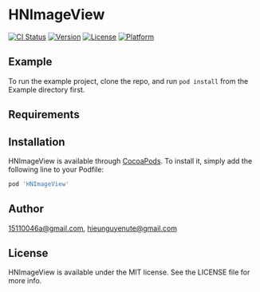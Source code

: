 # HNImageView

[![CI Status](https://img.shields.io/travis/15110046a@gmail.com/HNImageView.svg?style=flat)](https://travis-ci.org/15110046a@gmail.com/HNImageView)
[![Version](https://img.shields.io/cocoapods/v/HNImageView.svg?style=flat)](https://cocoapods.org/pods/HNImageView)
[![License](https://img.shields.io/cocoapods/l/HNImageView.svg?style=flat)](https://cocoapods.org/pods/HNImageView)
[![Platform](https://img.shields.io/cocoapods/p/HNImageView.svg?style=flat)](https://cocoapods.org/pods/HNImageView)

## Example

To run the example project, clone the repo, and run `pod install` from the Example directory first.

## Requirements

## Installation

HNImageView is available through [CocoaPods](https://cocoapods.org). To install
it, simply add the following line to your Podfile:

```ruby
pod 'HNImageView'
```

## Author

15110046a@gmail.com, hieunguyenute@gmail.com

## License

HNImageView is available under the MIT license. See the LICENSE file for more info.
